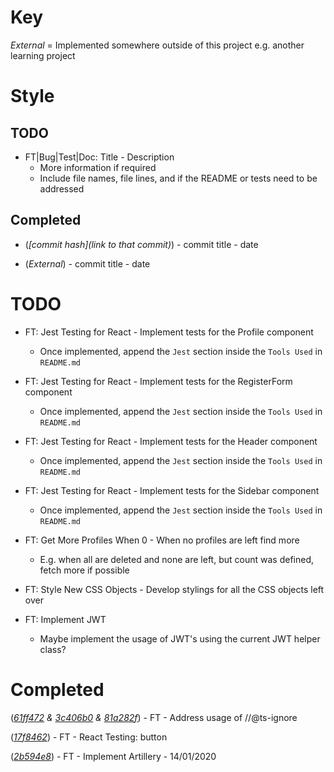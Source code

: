 # Key

*External* = Implemented somewhere outside of this project e.g. another learning project

# Style

## TODO

* FT|Bug|Test|Doc: Title - Description
    * More information if required
    * Include file names, file lines, and if the README or tests need to be addressed

## Completed

* (*[commit hash](link to that commit)*) - commit title - date

* (*External*) - commit title - date

# TODO

* FT: Jest Testing for React - Implement tests for the Profile component
    * Once implemented, append the `Jest` section inside the `Tools Used` in `README.md`

* FT: Jest Testing for React - Implement tests for the RegisterForm component
    * Once implemented, append the `Jest` section inside the `Tools Used` in `README.md`

* FT: Jest Testing for React - Implement tests for the Header component
    * Once implemented, append the `Jest` section inside the `Tools Used` in `README.md`

* FT: Jest Testing for React - Implement tests for the Sidebar component
    * Once implemented, append the `Jest` section inside the `Tools Used` in `README.md`

* FT: Get More Profiles When 0 - When no profiles are left find more
    * E.g. when all are deleted and none are left, but count was defined, fetch more if possible

* FT: Style New CSS Objects - Develop stylings for all the CSS objects left over

* FT: Implement JWT
    * Maybe implement the usage of JWT's using the current JWT helper class?

# Completed

(*[61ff472](https://github.com/ebebbington/juanportal/commit/61ff472ec2d5335200f6da5f3164fc05b7385a3f) & [3c406b0](https://github.com/ebebbington/juanportal/commit/3c406b0a3b7207d9ef1f2d264b43c2a9650c0a2e) & [81a282f](https://github.com/ebebbington/juanportal/commit/81a282f5c54f0de8c4b25483ebe4821712719332)*) - FT - Address usage of //@ts-ignore

(*[17f8462](https://github.com/ebebbington/juanportal/commit/17f8462c1e8ec0f36bb0815079b774a6f1861a6b)*) - FT - React Testing: button

(*[2b594e8](https://github.com/ebebbington/juanportal/commit/2b594e8067a66a058217a598b18e433ec09b6b83)*) - FT - Implement Artillery - 14/01/2020
